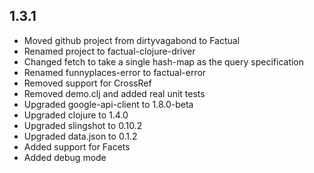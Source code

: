 ## 1.3.1

  * Moved github project from dirtyvagabond to Factual
  * Renamed project to factual-clojure-driver
  * Changed fetch to take a single hash-map as the query specification
  * Renamed funnyplaces-error to factual-error
  * Removed support for CrossRef
  * Removed demo.clj and added real unit tests
  * Upgraded google-api-client to 1.8.0-beta
  * Upgraded clojure to 1.4.0
  * Upgraded slingshot to 0.10.2
  * Upgraded data.json to 0.1.2 
  * Added support for Facets
  * Added debug mode

